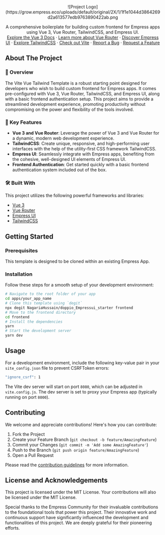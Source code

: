 <div align="center">
![Project Logo](https://grow.empress.eco/uploads/default/original/2X/1/1f1e1044d3864269d2a613577edb9763890422ab.png
<p align="center">
A comprehensive boilerplate for building custom frontend for Empress apps using Vue 3, Vue Router, TailwindCSS, and Empress UI.
<br />
<a href="https://v3.vuejs.org/guide/introduction.html">Explore the Vue 3 Docs</a>
·
<a href="https://next.router.vuejs.org/guide/">Learn more about Vue Router</a>
·
<a href="https://github.com/Empress/Empress-ui">Discover Empress UI</a>
·
<a href="https://tailwindcss.com/docs/utility-first">Explore TailwindCSS</a>
·
<a href="https://vitejs.dev/guide/">Check out Vite</a>
·
<a href="https://github.com/empress-eco/vite_vue_tailwind_template/issues">Report a Bug</a>
·
<a href="https://github.com/empress-eco/vite_vue_tailwind_template/issues">Request a Feature</a>
</p>
</div>

## About The Project

### 📖 Overview
The Vite Vue Tailwind Template is a robust starting point designed for developers who wish to build custom frontend for Empress apps. It comes pre-configured with Vue 3, Vue Router, TailwindCSS, and Empress UI, along with a basic frontend authentication setup. This project aims to provide a streamlined development experience, promoting productivity without compromising on the power and flexibility of the tools involved.

### 🌟 Key Features
- **Vue 3 and Vue Router**: Leverage the power of Vue 3 and Vue Router for a dynamic, modern web development experience.
- **TailwindCSS**: Create unique, responsive, and high-performing user interfaces with the help of the utility-first CSS framework TailwindCSS.
- **Empress UI**: Seamlessly integrate with Empress apps, benefiting from the cohesive, well-designed UI elements of Empress UI.
- **Frontend Authentication**: Get started quickly with a basic frontend authentication system included out of the box.

### 🛠 Built With
This project utilizes the following powerful frameworks and libraries:
- [Vue 3](https://v3.vuejs.org/guide/introduction.html)
- [Vue Router](https://next.router.vuejs.org/guide/)
- [Empress UI](https://github.com/Empress/Empress-ui)
- [TailwindCSS](https://tailwindcss.com/docs/utility-first)

## Getting Started

### Prerequisites
This template is designed to be cloned within an existing Empress App.

### Installation
Follow these steps for a smooth setup of your development environment:

```sh
# Navigate to the root folder of your app
cd apps/your_app_name
# Clone this template using `degit`
npx degit NagariaHussain/doppio_Empressui_starter frontend
# Move to the frontend directory
cd frontend
# Install the dependencies
yarn
# Start the development server
yarn dev
```

## Usage
For a development environment, include the following key-value pair in your `site_config.json` file to prevent CSRFToken errors:

```sh
"ignore_csrf": 1
```

The Vite dev server will start on port `8080`, which can be adjusted in `vite.config.js`. The dev server is set to proxy your Empress app (typically running on port `8000`).

## Contributing
We welcome and appreciate contributions! Here's how you can contribute:

1. Fork the Project
2. Create your Feature Branch (`git checkout -b feature/AmazingFeature`)
3. Commit your Changes (`git commit -m 'Add some AmazingFeature'`)
4. Push to the Branch (`git push origin feature/AmazingFeature`)
5. Open a Pull Request

Please read the [contribution guidelines](https://github.com/empress-eco/vite_vue_tailwind_template/blob/main/CONTRIBUTING.md) for more information.

## License and Acknowledgements
This project is licensed under the MIT License. Your contributions will also be licensed under the MIT License.

Special thanks to the Empress Community for their invaluable contributions to the foundational tools that power this project. Their innovative work and continuous support have significantly influenced the development and functionalities of this project. We are deeply grateful for their pioneering efforts.
